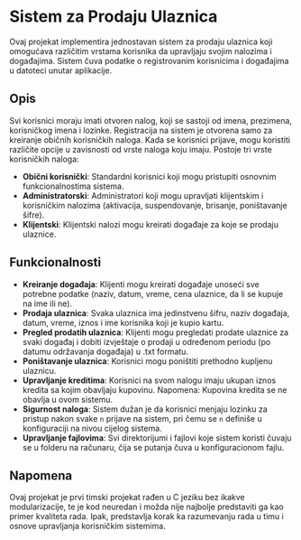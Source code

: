 # Sistem za Prodaju Ulaznica

Ovaj projekat implementira jednostavan sistem za prodaju ulaznica koji omogućava različitim vrstama korisnika da upravljaju svojim nalozima i događajima. Sistem čuva podatke o registrovanim korisnicima i događajima u datoteci unutar aplikacije.

## Opis

Svi korisnici moraju imati otvoren nalog, koji se sastoji od imena, prezimena, korisničkog imena i lozinke. Registracija na sistem je otvorena samo za kreiranje običnih korisničkih naloga. Kada se korisnici prijave, mogu koristiti različite opcije u zavisnosti od vrste naloga koju imaju. Postoje tri vrste korisničkih naloga: 

- **Obični korisnički**: Standardni korisnici koji mogu pristupiti osnovnim funkcionalnostima sistema.
- **Administratorski**: Administratori koji mogu upravljati klijentskim i korisničkim nalozima (aktivacija, suspendovanje, brisanje, poništavanje šifre).
- **Klijentski**: Klijentski nalozi mogu kreirati događaje za koje se prodaju ulaznice.

## Funkcionalnosti

- **Kreiranje događaja**: Klijenti mogu kreirati događaje unoseći sve potrebne podatke (naziv, datum, vreme, cena ulaznice, da li se kupuje na ime ili ne).
- **Prodaja ulaznica**: Svaka ulaznica ima jedinstvenu šifru, naziv događaja, datum, vreme, iznos i ime korisnika koji je kupio kartu.
- **Pregled prodatih ulaznica**: Klijenti mogu pregledati prodate ulaznice za svaki događaj i dobiti izvještaje o prodaji u određenom periodu (po datumu održavanja događaja) u .txt formatu.
- **Poništavanje ulaznica**: Korisnici mogu poništiti prethodno kupljenu ulaznicu.
- **Upravljanje kreditima**: Korisnici na svom nalogu imaju ukupan iznos kredita sa kojim obavljaju kupovinu. Napomena: Kupovina kredita se ne obavlja u ovom sistemu.
- **Sigurnost naloga**: Sistem dužan je da korisnici menjaju lozinku za pristup nakon svake `n` prijave na sistem, pri čemu se `n` definiše u konfiguraciji na nivou cijelog sistema.
- **Upravljanje fajlovima**: Svi direktorijumi i fajlovi koje sistem koristi čuvaju se u folderu na računaru, čija se putanja čuva u konfiguracionom fajlu.

## Napomena

Ovaj projekat je prvi timski projekat rađen u C jeziku bez ikakve modularizacije, te je kod neuredan i možda nije najbolje predstaviti ga kao primer kvaliteta rada. Ipak, predstavlja korak ka razumevanju rada u timu i osnove upravljanja korisničkim sistemima.
